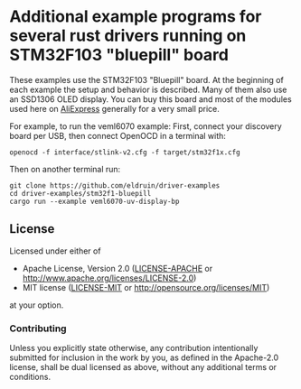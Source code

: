# Additional example programs for several rust drivers running on STM32F103 "bluepill" board

These examples use the STM32F103 "Bluepill" board. At the beginning of each example the setup
and behavior is described. Many of them also use an SSD1306 OLED display.
You can buy this board and most of the modules used here on [AliExpress] generally for a very small price.

For example, to run the veml6070 example:
First, connect your discovery board per USB, then connect OpenOCD in a terminal with:
```
openocd -f interface/stlink-v2.cfg -f target/stm32f1x.cfg
```

Then on another terminal run:
```
git clone https://github.com/eldruin/driver-examples
cd driver-examples/stm32f1-bluepill
cargo run --example veml6070-uv-display-bp
```

## License

Licensed under either of

 * Apache License, Version 2.0 ([LICENSE-APACHE](LICENSE-APACHE) or
   http://www.apache.org/licenses/LICENSE-2.0)
 * MIT license ([LICENSE-MIT](LICENSE-MIT) or
   http://opensource.org/licenses/MIT)

at your option.

### Contributing

Unless you explicitly state otherwise, any contribution intentionally submitted
for inclusion in the work by you, as defined in the Apache-2.0 license, shall
be dual licensed as above, without any additional terms or conditions.

[AliExpress]: https://www.aliexpress.com